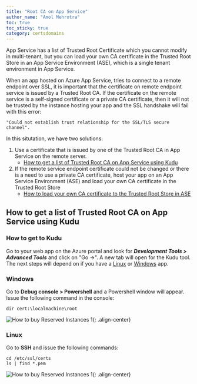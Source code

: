 ```yaml
---
title: "Root CA on App Service"
author_name: "Amol Mehrotra"
toc: true
toc_sticky: true
category: certsdomains
---
```


App Service has a list of Trusted Root Certificate which you cannot modify in multi-tenant, but you can load your own CA certificate in the Trusted Root Store in an App Service Environment (ASE), which is a single tenant environment in App Service.

When an app hosted on Azure App Service, tries to connect to a remote endpoint over SSL, it is important that the certificate on remote endpoint service is issued by a Trusted Root CA. If the certificate on the remote service is a self-signed certificate or a private CA certificate, then it will not be trusted by the instance hosting your app and the SSL handshake will fail with this error:

``` 
"Could not establish trust relationship for the SSL/TLS secure channel". 
```

In this situtation, we have two solutions:

1. Use a certificate that is issued by one of the Trusted Root CA in App Service on the remote server. 
    - [How to get a list of Trusted Root CA on App Service using Kudu](#how-to-get-a-list-of-trusted-root-ca-on-app-service-using-kudu)
1. If the remote service endpoint certificate could not be changed or there is a need to use a private CA certificate, host your app on an App Service Environment (ASE) and load your own CA certificate in the Trusted Root Store
    - [How to load your own CA certificate to the Trusted Root Store in ASE](https://docs.microsoft.com/en-us/azure/app-service/environment/certificates#private-client-certificate)


## How to get a list of Trusted Root CA on App Service using Kudu

### How to get to Kudu

Go to your web app on the Azure portal and look for ***Development Tools > Advanced Tools*** and click on "Go ->". A new tab will open for the Kudu tool. The next steps will depend on if you have a [Linux](#linux) or [Windows](#windows) app.

### Windows

Go to **Debug console > Powershell** and a Powershell window will appear. Issue the following command in the console:

``` PS
dir cert:\localmachine\root
```
![How to buy Reserved Instances 1]({{site.baseurl}}/media/2021/06/Windows-Kudu-RootCA.png){: .align-center}

### Linux
Go to **SSH** and issue the following commands:

```
cd /etc/ssl/certs
ls | find *.pem
```

![How to buy Reserved Instances 1]({{site.baseurl}}/media/2021/06/Linux-Kudu-RootCA.png){: .align-center}